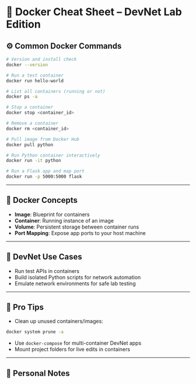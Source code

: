 # 🐳 Docker Cheat Sheet – DevNet Lab Edition

## ⚙️ Common Docker Commands
```bash
# Version and install check
docker --version

# Run a test container
docker run hello-world

# List all containers (running or not)
docker ps -a

# Stop a container
docker stop <container_id>

# Remove a container
docker rm <container_id>

# Pull image from Docker Hub
docker pull python

# Run Python container interactively
docker run -it python

# Run a Flask app and map port
docker run -p 5000:5000 flask
```

---

## 🧱 Docker Concepts
- **Image**: Blueprint for containers
- **Container**: Running instance of an image
- **Volume**: Persistent storage between container runs
- **Port Mapping**: Expose app ports to your host machine

---

## 🧪 DevNet Use Cases
- Run test APIs in containers
- Build isolated Python scripts for network automation
- Emulate network environments for safe lab testing

---

## 🧠 Pro Tips
- Clean up unused containers/images:
```bash
docker system prune -a
```
- Use `docker-compose` for multi-container DevNet apps
- Mount project folders for live edits in containers

---

## 📝 Personal Notes
